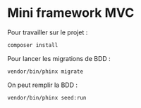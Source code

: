 # Mini framework MVC

Pour travailler sur le projet :

```bash
composer install
```

Pour lancer les migrations de BDD :

```bash
vendor/bin/phinx migrate
```

On peut remplir la BDD :

```bash
vendor/bin/phinx seed:run
```
